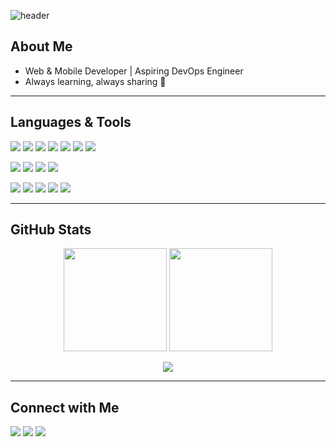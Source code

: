<!-- Dynamic banner -->
![header](https://capsule-render.vercel.app/api?type=waving&color=0:0f2027,100:2c5364&height=180&section=header&text=Hi%20there,%20I'm%20Landry%20Ouarma!&fontSize=32&fontColor=ffffff&animation=fadeIn&fontAlignY=35)
## About Me
- Web & Mobile Developer | Aspiring DevOps Engineer  
- Always learning, always sharing 🚀  

---

## Languages & Tools

<p>
  <img src="https://img.shields.io/badge/Java_Spring_Boot-6DB33F?style=for-the-badge&logo=springboot&logoColor=white"/>
  <img src="https://img.shields.io/badge/PHP-777BB4?style=for-the-badge&logo=php&logoColor=white"/>
  <img src="https://img.shields.io/badge/Laravel-FF2D20?style=for-the-badge&logo=laravel&logoColor=white"/>
  <img src="https://img.shields.io/badge/Inertia-9553E9?style=for-the-badge&logo=inertia&logoColor=white"/>
  <img src="https://img.shields.io/badge/Next.js-000000?style=for-the-badge&logo=nextdotjs&logoColor=white"/>
  <img src="https://img.shields.io/badge/Go-00ADD8?style=for-the-badge&logo=go&logoColor=white"/>
  <img src="https://img.shields.io/badge/C-00599C?style=for-the-badge&logo=c&logoColor=white"/>
</p>

<p>
  <img src="https://img.shields.io/badge/React-20232A?style=for-the-badge&logo=react&logoColor=61DAFB"/>
  <img src="https://img.shields.io/badge/React_Native-20232A?style=for-the-badge&logo=react&logoColor=61DAFB"/>
  <img src="https://img.shields.io/badge/Flutter-02569B?style=for-the-badge&logo=flutter&logoColor=white"/>
  <img src="https://img.shields.io/badge/Dart-0175C2?style=for-the-badge&logo=dart&logoColor=white"/>
</p>

<p>
  <img src="https://img.shields.io/badge/Ansible-EE0000?style=for-the-badge&logo=ansible&logoColor=white"/>
  <img src="https://img.shields.io/badge/Vagrant-1563FF?style=for-the-badge&logo=vagrant&logoColor=white"/>
  <img src="https://img.shields.io/badge/Docker-2496ED?style=for-the-badge&logo=docker&logoColor=white"/>
  <img src="https://img.shields.io/badge/Kubernetes-326CE5?style=for-the-badge&logo=kubernetes&logoColor=white"/>
  <img src="https://img.shields.io/badge/Linux-FCC624?style=for-the-badge&logo=linux&logoColor=black"/>
</p>

---

## GitHub Stats

<p align="center">
  <img src="https://github-readme-stats.vercel.app/api?username=Killmonger27&show_icons=true&theme=prussian" height="165"/>
  <img src="https://github-readme-stats.vercel.app/api/top-langs/?username=Killmonger27&layout=compact&theme=prussian" height="165"/>
</p>
  


<p align="center">
  <img src="https://github-readme-streak-stats.herokuapp.com/?user=Killmonger27&theme=prussian"/>
</p>

---

## Connect with Me
<p>
  <a href="https://www.linkedin.com/in/landry-ouarma/"><img src="https://img.shields.io/badge/LinkedIn-0A66C2?style=for-the-badge&logo=linkedin&logoColor=white"/></a>
  <a href="mailto:landryouarma45@gmail.com"><img src="https://img.shields.io/badge/Email-D14836?style=for-the-badge&logo=gmail&logoColor=white"/></a>
  <a href="https://www.killmonger.vercel.app"><img src="https://img.shields.io/badge/Portfolio-000000?style=for-the-badge&logo=vercel&logoColor=white"/></a>
</p>


<!---
Killmonger27/Killmonger27 is a ✨ special ✨ repository because its `README.md` (this file) appears on your GitHub profile.
You can click the Preview link to take a look at your changes.
--->
